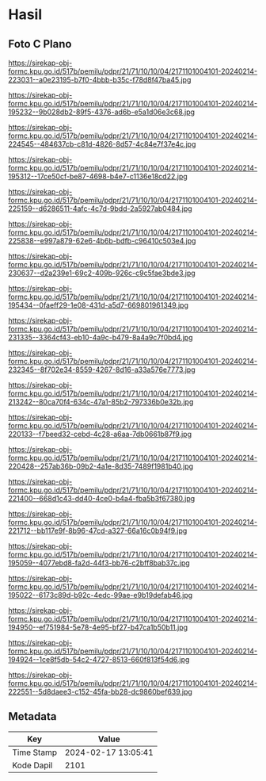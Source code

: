 # Hasil

## Foto C Plano

https://sirekap-obj-formc.kpu.go.id/517b/pemilu/pdpr/21/71/10/10/04/2171101004101-20240214-223031--a0e23195-b7f0-4bbb-b35c-f78d8f47ba45.jpg

https://sirekap-obj-formc.kpu.go.id/517b/pemilu/pdpr/21/71/10/10/04/2171101004101-20240214-195232--9b028db2-89f5-4376-ad6b-e5a1d06e3c68.jpg

https://sirekap-obj-formc.kpu.go.id/517b/pemilu/pdpr/21/71/10/10/04/2171101004101-20240214-224545--484637cb-c81d-4826-8d57-4c84e7f37e4c.jpg

https://sirekap-obj-formc.kpu.go.id/517b/pemilu/pdpr/21/71/10/10/04/2171101004101-20240214-195312--17ce50cf-be87-4698-b4e7-c1136e18cd22.jpg

https://sirekap-obj-formc.kpu.go.id/517b/pemilu/pdpr/21/71/10/10/04/2171101004101-20240214-225159--d6286511-4afc-4c7d-9bdd-2a5927ab0484.jpg

https://sirekap-obj-formc.kpu.go.id/517b/pemilu/pdpr/21/71/10/10/04/2171101004101-20240214-225838--e997a879-62e6-4b6b-bdfb-c96410c503e4.jpg

https://sirekap-obj-formc.kpu.go.id/517b/pemilu/pdpr/21/71/10/10/04/2171101004101-20240214-230637--d2a239e1-69c2-409b-926c-c9c5fae3bde3.jpg

https://sirekap-obj-formc.kpu.go.id/517b/pemilu/pdpr/21/71/10/10/04/2171101004101-20240214-195434--0faeff29-1e08-431d-a5d7-669801961349.jpg

https://sirekap-obj-formc.kpu.go.id/517b/pemilu/pdpr/21/71/10/10/04/2171101004101-20240214-231335--3364cf43-eb10-4a9c-b479-8a4a9c7f0bd4.jpg

https://sirekap-obj-formc.kpu.go.id/517b/pemilu/pdpr/21/71/10/10/04/2171101004101-20240214-232345--8f702e34-8559-4267-8d16-a33a576e7773.jpg

https://sirekap-obj-formc.kpu.go.id/517b/pemilu/pdpr/21/71/10/10/04/2171101004101-20240214-213242--80ca70f4-634c-47a1-85b2-797336b0e32b.jpg

https://sirekap-obj-formc.kpu.go.id/517b/pemilu/pdpr/21/71/10/10/04/2171101004101-20240214-220133--f7beed32-cebd-4c28-a6aa-7db0661b87f9.jpg

https://sirekap-obj-formc.kpu.go.id/517b/pemilu/pdpr/21/71/10/10/04/2171101004101-20240214-220428--257ab36b-09b2-4a1e-8d35-7489f1981b40.jpg

https://sirekap-obj-formc.kpu.go.id/517b/pemilu/pdpr/21/71/10/10/04/2171101004101-20240214-221400--668d1c43-dd40-4ce0-b4a4-fba5b3f67380.jpg

https://sirekap-obj-formc.kpu.go.id/517b/pemilu/pdpr/21/71/10/10/04/2171101004101-20240214-221712--bb117e9f-8b96-47cd-a327-66a16c0b94f9.jpg

https://sirekap-obj-formc.kpu.go.id/517b/pemilu/pdpr/21/71/10/10/04/2171101004101-20240214-195059--4077ebd8-fa2d-44f3-bb76-c2bff8bab37c.jpg

https://sirekap-obj-formc.kpu.go.id/517b/pemilu/pdpr/21/71/10/10/04/2171101004101-20240214-195022--6173c89d-b92c-4edc-99ae-e9b19defab46.jpg

https://sirekap-obj-formc.kpu.go.id/517b/pemilu/pdpr/21/71/10/10/04/2171101004101-20240214-194950--ef751984-5e78-4e95-bf27-b47ca1b50b11.jpg

https://sirekap-obj-formc.kpu.go.id/517b/pemilu/pdpr/21/71/10/10/04/2171101004101-20240214-194924--1ce8f5db-54c2-4727-8513-660f813f54d6.jpg

https://sirekap-obj-formc.kpu.go.id/517b/pemilu/pdpr/21/71/10/10/04/2171101004101-20240214-222551--5d8daee3-c152-45fa-bb28-dc9860bef639.jpg


## Metadata

| Key        | Value               |
| ---------- | ------------------- |
| Time Stamp | 2024-02-17 13:05:41 |
| Kode Dapil | 2101                |



